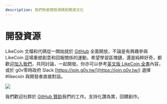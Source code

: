 ```yaml
---
description: 我們熱愛開放源碼和開源文化
---
```


# 開發資源

LikeCoin 文檔和代碼從一開始就於 [GitHub](https://github.com/likecoin) 全面開放，不論是有興趣參與 LikeCoin 這場重塑創意和回報關係的運動，希望學習區塊鏈，還是純粹好奇，都歡迎[加入我們](https://github.com/likecoin/puttyimages-web)，共同討論，一起開發。你亦可以參考[英文版 LikeCoin 全書](https://docs.like.co/developer/likecoin-chain-node)內容，或於 g0v零時政府 Slack [https://join.g0v.tw/](https://join.g0v.tw/) 選擇 \#likecoin 與開發者直接對話。

![](.gitbook/assets/slack-join-likecoin-channel.gif)

我們歡迎社群於 [GitHub 贊助](https://github.com/sponsors/likecoin)我們的工作。支持化讚為賞，回饋創作。

